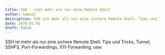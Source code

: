 ```yaml
---
title: SSH - viel mehr als nur eine Remote Shell
author: Samuel
description: SSH ist mehr als nur eine sichere Remote Shell. Tips und Tricks, Tunnel, SSHFS, Port-Forwardings, X11-Forwarding, usw.
date: 1970-01-01
draft: false
---
```


SSH ist mehr als nur eine sichere Remote Shell. Tips und Tricks, Tunnel, SSHFS, Port-Forwardings, X11-Forwarding, usw.
